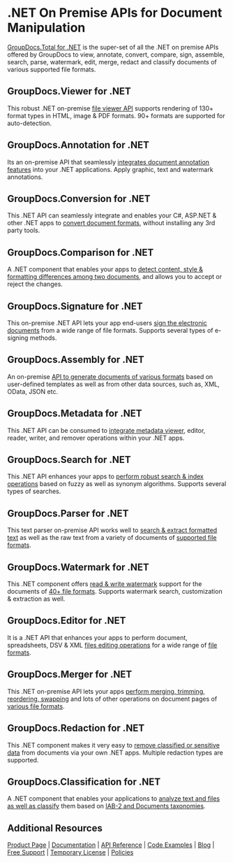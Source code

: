 # .NET On Premise APIs for Document Manipulation

[GroupDocs.Total for .NET](https://products.groupdocs.com/total/net) is the super-set of all the .NET on premise APIs offered by GroupDocs to view, annotate, convert, compare, sign, assemble, search, parse, watermark, edit, merge, redact and classify documents of various supported file formats.

## GroupDocs.Viewer for .NET

This robust .NET on-premise [file viewer API](https://products.groupdocs.com/viewer/net) supports rendering of 130+ format types in HTML, image & PDF formats. 90+ formats are supported for auto-detection.

## GroupDocs.Annotation for .NET

Its an on-premise API that seamlessly [integrates document annotation features](https://products.groupdocs.com/annotation/net) into your .NET applications. Apply graphic, text and watermark annotations.

## GroupDocs.Conversion for .NET

This .NET API can seamlessly integrate and enables your C#, ASP.NET & other .NET apps to [convert document formats](https://products.groupdocs.com/conversion/net), without installing any 3rd party tools.

## GroupDocs.Comparison for .NET

A .NET component that enables your apps to [detect content, style & formatting differences among two documents](https://products.groupdocs.com/comparison/net), and allows you to accept or reject the changes.

## GroupDocs.Signature for .NET

This on-premise .NET API lets your app end-users [sign the electronic documents](https://products.groupdocs.com/signature/net) from a wide range of file formats. Supports several types of e-signing methods.

## GroupDocs.Assembly for .NET

An on-premise [API to generate documents of various formats](https://products.groupdocs.com/assembly/net) based on user-defined templates as well as from other data sources, such as, XML, OData, JSON etc.

## GroupDocs.Metadata for .NET

This .NET API can be consumed to [integrate metadata viewer](https://products.groupdocs.com/metadata/net), editor, reader, writer, and remover operations within your .NET apps.

## GroupDocs.Search for .NET

This .NET API enhances your apps to [perform robust search & index operations](https://products.groupdocs.com/search/net) based on fuzzy as well as synonym algorithms. Supports several types of searches.

## GroupDocs.Parser for .NET

This text parser on-premise API works well to [search & extract formatted text](https://products.groupdocs.com/parser/net) as well as the raw text from a variety of documents of [supported file formats](https://docs.groupdocs.com/display/parsernet/Supported+Document+Formats).

## GroupDocs.Watermark for .NET

This .NET component offers [read & write watermark](https://products.groupdocs.com/watermark/net) support for the documents of [40+ file formats](https://docs.groupdocs.com/display/watermarknet/Supported+Document+Formats). Supports watermark search, customization & extraction as well.

## GroupDocs.Editor for .NET

It is a .NET API that enhances your apps to perform document, spreadsheets, DSV & XML [files editing operations](https://products.groupdocs.com/editor/net) for a wide range of [file formats](https://docs.groupdocs.com/display/editornet/Supported+Document+Formats).

## GroupDocs.Merger for .NET

This .NET on-premise API lets your apps [perform merging, trimming, reordering, swapping](https://products.groupdocs.com/merger/net) and lots of other operations on document pages of [various file formats](https://docs.groupdocs.com/display/mergernet/Supported+Document+Types).

## GroupDocs.Redaction for .NET

This .NET component makes it very easy to [remove classified or sensitive data](https://products.groupdocs.com/redaction/net) from documents via your own .NET apps. Multiple redaction types are supported.

## GroupDocs.Classification for .NET

A .NET component that enables your applications to [analyze text and files as well as classify](https://products.groupdocs.com/classification/net) them based on [IAB-2 and Documents taxonomies](https://docs.groupdocs.com/display/classificationnet/Taxonomies).

## Additional Resources

[Product Page](https://products.groupdocs.com/total/net) | [Documentation](https://docs.groupdocs.com/display/gdtotalnet) | [API Reference](https://apireference.groupdocs.com/) | [Code Examples](https://groupdocs.github.io/) | [Blog](https://blog.groupdocs.com/) | [Free Support](https://forum.groupdocs.com/) |  [Temporary License](https://purchase.groupdocs.com/temporary-license) | [Policies](https://purchase.groupdocs.com/policies)
